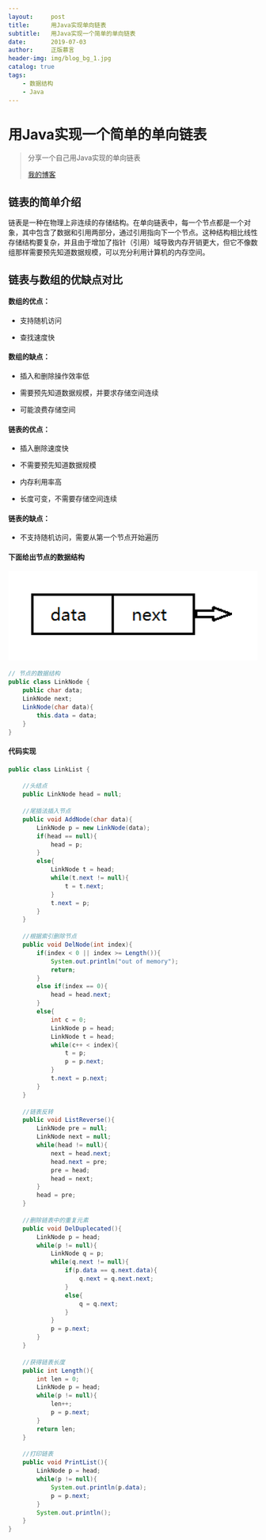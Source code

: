```yaml
---
layout:     post
title:      用Java实现单向链表
subtitle:   用Java实现一个简单的单向链表
date:       2019-07-03
author:     正版慕言
header-img: img/blog_bg_1.jpg
catalog: true
tags:
    - 数据结构
    - Java
---
```


# 用Java实现一个简单的单向链表

> 分享一个自己用Java实现的单向链表
>
> [我的博客](http://lsbmzzz.github.io)

## 链表的简单介绍

链表是一种在物理上非连续的存储结构。在单向链表中，每一个节点都是一个对象，其中包含了数据和引用两部分，通过引用指向下一个节点。这种结构相比线性存储结构要复杂，并且由于增加了指针（引用）域导致内存开销更大，但它不像数组那样需要预先知道数据规模，可以充分利用计算机的内存空间。

## 链表与数组的优缺点对比

#### 数组的优点：

 - 支持随机访问

 - 查找速度快

#### 数组的缺点：

 - 插入和删除操作效率低

 - 需要预先知道数据规模，并要求存储空间连续

 - 可能浪费存储空间

#### 链表的优点：

 - 插入删除速度快

 - 不需要预先知道数据规模

 - 内存利用率高

 - 长度可变，不需要存储空间连续

#### 链表的缺点：

 - 不支持随机访问，需要从第一个节点开始遍历

#### 下面给出节点的数据结构

![LinkNode 节点图示](/img/Journal/LinkNode.png)

```java
// 节点的数据结构
public class LinkNode {
	public char data;
	LinkNode next;
	LinkNode(char data){
		this.data = data;
	}
}
```


#### 代码实现

```java
public class LinkList {

	//头结点
	public LinkNode head = null;
	
	//尾插法插入节点
	public void AddNode(char data){
		LinkNode p = new LinkNode(data);
		if(head == null){
			head = p;
		}
		else{
			LinkNode t = head;
			while(t.next != null){
				t = t.next;
			}
			t.next = p;
		}
	}
	
	//根据索引删除节点
	public void DelNode(int index){
		if(index < 0 || index >= Length()){
			System.out.println("out of memory");
			return;
		}
		else if(index == 0){
			head = head.next;
		}
		else{
			int c = 0;
			LinkNode p = head;
			LinkNode t = head;
			while(c++ < index){
				t = p;
				p = p.next;
			}
			t.next = p.next;
		}
	}
	
	//链表反转
	public void ListReverse(){
		LinkNode pre = null;
		LinkNode next = null;
		while(head != null){
			next = head.next;
			head.next = pre;
			pre = head;
			head = next;
		}
		head = pre;
	}
	
	//删除链表中的重复元素
	public void DelDuplecated(){
		LinkNode p = head;
		while(p != null){
			LinkNode q = p;
			while(q.next != null){
				if(p.data == q.next.data){
					q.next = q.next.next;
				}
				else{
					q = q.next;
				}
			}
			p = p.next;
		}
	}
	
	//获得链表长度
	public int Length(){
		int len = 0;
		LinkNode p = head;
		while(p != null){
			len++;
			p = p.next;
		}
		return len;
	}
	
	//打印链表
	public void PrintList(){
		LinkNode p = head;
		while(p != null){
			System.out.println(p.data);
			p = p.next;
		}
		System.out.println();
	}
}
```
